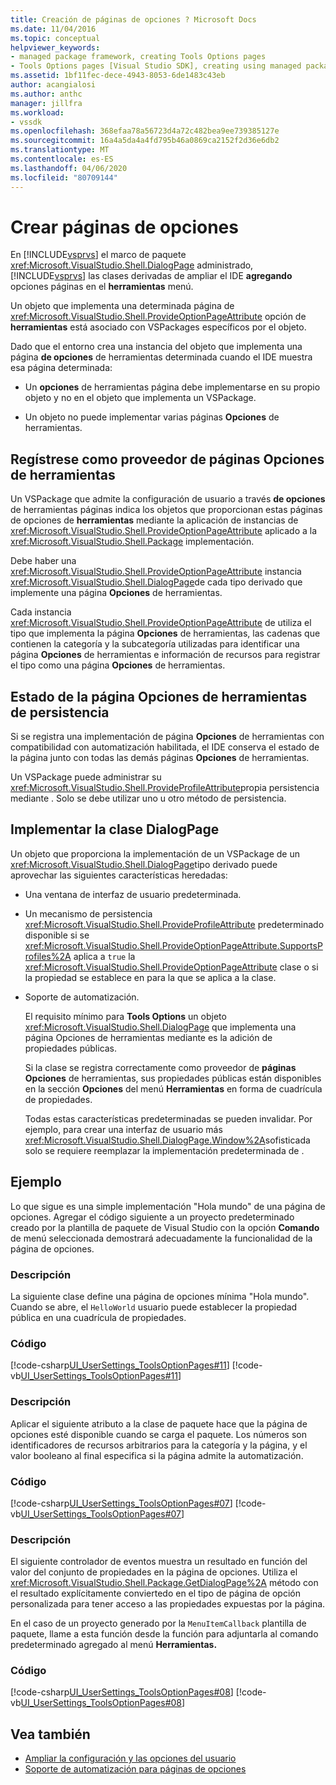 ```yaml
---
title: Creación de páginas de opciones ? Microsoft Docs
ms.date: 11/04/2016
ms.topic: conceptual
helpviewer_keywords:
- managed package framework, creating Tools Options pages
- Tools Options pages [Visual Studio SDK], creating using managed package framework
ms.assetid: 1bf11fec-dece-4943-8053-6de1483c43eb
author: acangialosi
ms.author: anthc
manager: jillfra
ms.workload:
- vssdk
ms.openlocfilehash: 368efaa78a56723d4a72c482bea9ee739385127e
ms.sourcegitcommit: 16a4a5da4a4fd795b46a0869ca2152f2d36e6db2
ms.translationtype: MT
ms.contentlocale: es-ES
ms.lasthandoff: 04/06/2020
ms.locfileid: "80709144"
---
```

# <a name="create-options-pages"></a>Crear páginas de opciones
En [!INCLUDE[vsprvs](../../code-quality/includes/vsprvs_md.md)] el marco de paquete <xref:Microsoft.VisualStudio.Shell.DialogPage> administrado, [!INCLUDE[vsprvs](../../code-quality/includes/vsprvs_md.md)] las clases derivadas de ampliar el IDE **agregando** opciones páginas en el **herramientas** menú.

 Un objeto que implementa una determinada página de <xref:Microsoft.VisualStudio.Shell.ProvideOptionPageAttribute> opción de **herramientas** está asociado con VSPackages específicos por el objeto.

 Dado que el entorno crea una instancia del objeto que implementa una página **de opciones** de herramientas determinada cuando el IDE muestra esa página determinada:

- Un **opciones** de herramientas página debe implementarse en su propio objeto y no en el objeto que implementa un VSPackage.

- Un objeto no puede implementar varias páginas **Opciones** de herramientas.

## <a name="register-as-a-tools-options-page-provider"></a>Regístrese como proveedor de páginas Opciones de herramientas
 Un VSPackage que admite la configuración de usuario a través **de opciones** de herramientas páginas indica los objetos que proporcionan estas páginas de opciones de **herramientas** mediante la aplicación de instancias de <xref:Microsoft.VisualStudio.Shell.ProvideOptionPageAttribute> aplicado a la <xref:Microsoft.VisualStudio.Shell.Package> implementación.

 Debe haber una <xref:Microsoft.VisualStudio.Shell.ProvideOptionPageAttribute> instancia <xref:Microsoft.VisualStudio.Shell.DialogPage>de cada tipo derivado que implemente una página **Opciones** de herramientas.

 Cada instancia <xref:Microsoft.VisualStudio.Shell.ProvideOptionPageAttribute> de utiliza el tipo que implementa la página **Opciones** de herramientas, las cadenas que contienen la categoría y la subcategoría utilizadas para identificar una página **Opciones** de herramientas e información de recursos para registrar el tipo como una página **Opciones** de herramientas.

## <a name="persist-tools-options-page-state"></a>Estado de la página Opciones de herramientas de persistencia
 Si se registra una implementación de página **Opciones** de herramientas con compatibilidad con automatización habilitada, el IDE conserva el estado de la página junto con todas las demás páginas **Opciones** de herramientas.

 Un VSPackage puede administrar su <xref:Microsoft.VisualStudio.Shell.ProvideProfileAttribute>propia persistencia mediante . Solo se debe utilizar uno u otro método de persistencia.

## <a name="implement-dialogpage-class"></a>Implementar la clase DialogPage
 Un objeto que proporciona la implementación de un VSPackage de un <xref:Microsoft.VisualStudio.Shell.DialogPage>tipo derivado puede aprovechar las siguientes características heredadas:

- Una ventana de interfaz de usuario predeterminada.

- Un mecanismo de persistencia <xref:Microsoft.VisualStudio.Shell.ProvideProfileAttribute> predeterminado disponible si se <xref:Microsoft.VisualStudio.Shell.ProvideOptionPageAttribute.SupportsProfiles%2A> aplica a `true` la <xref:Microsoft.VisualStudio.Shell.ProvideOptionPageAttribute> clase o si la propiedad se establece en para la que se aplica a la clase.

- Soporte de automatización.

  El requisito mínimo para **Tools Options** un objeto <xref:Microsoft.VisualStudio.Shell.DialogPage> que implementa una página Opciones de herramientas mediante es la adición de propiedades públicas.

  Si la clase se registra correctamente como proveedor de **páginas Opciones** de herramientas, sus propiedades públicas están disponibles en la sección **Opciones** del menú **Herramientas** en forma de cuadrícula de propiedades.

  Todas estas características predeterminadas se pueden invalidar. Por ejemplo, para crear una interfaz de usuario más <xref:Microsoft.VisualStudio.Shell.DialogPage.Window%2A>sofisticada solo se requiere reemplazar la implementación predeterminada de .

## <a name="example"></a>Ejemplo
 Lo que sigue es una simple implementación "Hola mundo" de una página de opciones. Agregar el código siguiente a un proyecto predeterminado creado por la plantilla de paquete de Visual Studio con la opción **Comando** de menú seleccionada demostrará adecuadamente la funcionalidad de la página de opciones.

### <a name="description"></a>Descripción
 La siguiente clase define una página de opciones mínima "Hola mundo". Cuando se abre, el `HelloWorld` usuario puede establecer la propiedad pública en una cuadrícula de propiedades.

### <a name="code"></a>Código
 [!code-csharp[UI_UserSettings_ToolsOptionPages#11](../../extensibility/internals/codesnippet/CSharp/creating-options-pages_1.cs)]
 [!code-vb[UI_UserSettings_ToolsOptionPages#11](../../extensibility/internals/codesnippet/VisualBasic/creating-options-pages_1.vb)]

### <a name="description"></a>Descripción
 Aplicar el siguiente atributo a la clase de paquete hace que la página de opciones esté disponible cuando se carga el paquete. Los números son identificadores de recursos arbitrarios para la categoría y la página, y el valor booleano al final especifica si la página admite la automatización.

### <a name="code"></a>Código
 [!code-csharp[UI_UserSettings_ToolsOptionPages#07](../../extensibility/internals/codesnippet/CSharp/creating-options-pages_2.cs)]
 [!code-vb[UI_UserSettings_ToolsOptionPages#07](../../extensibility/internals/codesnippet/VisualBasic/creating-options-pages_2.vb)]

### <a name="description"></a>Descripción
 El siguiente controlador de eventos muestra un resultado en función del valor del conjunto de propiedades en la página de opciones. Utiliza el <xref:Microsoft.VisualStudio.Shell.Package.GetDialogPage%2A> método con el resultado explícitamente conviertedo en el tipo de página de opción personalizada para tener acceso a las propiedades expuestas por la página.

 En el caso de un proyecto generado por la `MenuItemCallback` plantilla de paquete, llame a esta función desde la función para adjuntarla al comando predeterminado agregado al menú **Herramientas.**

### <a name="code"></a>Código
 [!code-csharp[UI_UserSettings_ToolsOptionPages#08](../../extensibility/internals/codesnippet/CSharp/creating-options-pages_3.cs)]
 [!code-vb[UI_UserSettings_ToolsOptionPages#08](../../extensibility/internals/codesnippet/VisualBasic/creating-options-pages_3.vb)]

## <a name="see-also"></a>Vea también
- [Ampliar la configuración y las opciones del usuario](../../extensibility/extending-user-settings-and-options.md)
- [Soporte de automatización para páginas de opciones](../../extensibility/internals/automation-support-for-options-pages.md)
